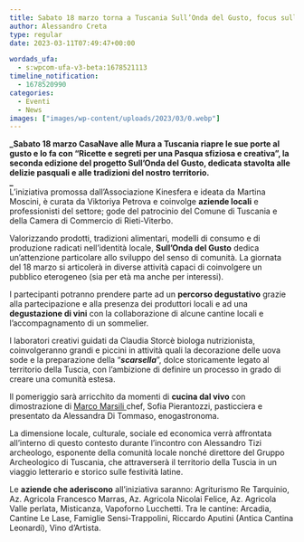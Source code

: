 ```yaml
---
title: Sabato 18 marzo torna a Tuscania Sull’Onda del Gusto, focus sulla Pasqua
author: Alessandro Creta
type: regular
date: 2023-03-11T07:49:47+00:00

wordads_ufa:
  - s:wpcom-ufa-v3-beta:1678521113
timeline_notification:
  - 1678520990
categories:
  - Eventi
  - News
images: ["images/wp-content/uploads/2023/03/0.webp"]
---
```

**_Sabato 18 marzo CasaNave alle Mura a Tuscania riapre le sue porte al gusto e lo fa con “Ricette e segreti per una Pasqua sfiziosa e creativa”, la seconda edizione del progetto Sull’Onda del Gusto, dedicata stavolta alle delizie pasquali e alle tradizioni del nostro territorio.  
_**  
L’iniziativa promossa dall’Associazione Kinesfera e ideata da Martina Moscini, è curata da Viktoriya Petrova e coinvolge **aziende locali** e professionisti del settore; gode del patrocinio del Comune di Tuscania e della Camera di Commercio di Rieti-Viterbo.  
  
Valorizzando prodotti, tradizioni alimentari, modelli di consumo e di produzione radicati nell’identità locale, **Sull’Onda del Gusto** dedica un’attenzione particolare allo sviluppo del senso di comunità. La giornata del 18 marzo si articolerà in diverse attività capaci di coinvolgere un pubblico eterogeneo (sia per età ma anche per interessi).  
  
I partecipanti potranno prendere parte ad un **percorso degustativo** grazie alla partecipazione e alla presenza dei produttori locali e ad una **degustazione di vini** con la collaborazione di alcune cantine locali e l’accompagnamento di un sommelier.  
  
I laboratori creativi guidati da Claudia Storcè biologa nutrizionista, coinvolgeranno grandi e piccini in attività quali la decorazione delle uova sode e la preparazione della “_**scarsella**_”, dolce storicamente legato al territorio della Tuscia, con l’ambizione di definire un processo in grado di creare una comunità estesa.  
  
Il pomeriggio sarà arricchito da momenti di **cucina dal vivo** con dimostrazione di <a href="https://aleepepecom.wordpress.com/2023/02/18/cosa-si-mangia-da-convivial-a-tuscania-la-novita-firmata-andrea-astolfi/" target="_blank" rel="noreferrer noopener">Marco Marsili </a>chef, Sofia Pierantozzi, pasticciera e presentato da Alessandra Di Tommaso, enogastronoma.

La dimensione locale, culturale, sociale ed economica verrà affrontata all’interno di questo contesto durante l’incontro con Alessandro Tizi archeologo, esponente della comunità locale nonché direttore del Gruppo Archeologico di Tuscania, che attraverserà il territorio della Tuscia in un viaggio letterario e storico sulle festività latine.

Le **aziende che aderiscono** all’iniziativa saranno: Agriturismo Re Tarquinio, Az. Agricola Francesco Marras, Az. Agricola Nicolai Felice, Az. Agricola Valle perlata, Misticanza, Vapoforno Lucchetti. Tra le cantine: Arcadia, Cantine Le Lase, Famiglie Sensi-Trappolini, Riccardo Aputini (Antica Cantina Leonardi), Vino d’Artista.